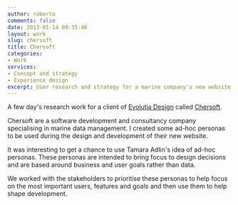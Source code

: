 ```yaml
---
author: roberto
comments: false
date: 2013-01-14 09:35:48
layout: work
slug: chersoft
title: Chersoft
categories:
- Work
services:
- Concept and strategy
- Experience design
excerpt: User research and strategy for a marine company's new website
---
```


A few day's research work for a client of [Evolutia Design](http://www.evolutia.co.uk/) called [Chersoft](http://www.chersoft.co.uk/). 

Chersoft are a software development and consultancy company specialising in marine data management. I created some ad-hoc personas to be used during the design and development of their new website. 

It was interesting to get a chance to use Tamara Adlin's idea of ad-hoc personas. These personas are intended to bring focus to design decisions and are based around business and user goals rather than data.

We worked with the stakeholders to prioritise these personas to help focus on the most important users, features and goals and then use them to help shape development. 

